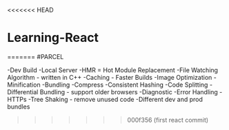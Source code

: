 <<<<<<< HEAD
# Learning-React

=======
#PARCEL

-Dev Build
-Local Server
-HMR = Hot Module Replacement
-File Watching Algorithm - written in C++
-Caching - Faster Builds
-Image Optimization
-Minification
-Bundling
-Compress
-Consistent Hashing
-Code Splitting
-Differential Bundling - support older browsers
-Diagnostic
-Error Handling
-HTTPs
-Tree Shaking - remove unused code
-Different dev and prod bundles
>>>>>>> 000f356 (first react commit)
